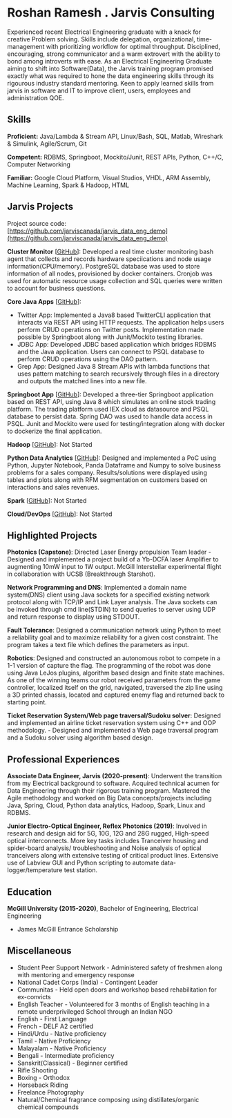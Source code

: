 # Roshan Ramesh . Jarvis Consulting

Experienced recent Electrical Engineering graduate with a knack for creative Problem solving. Skills include delegation, organizational, time-management with prioritizing workflow for optimal throughput. Disciplined, encouraging, strong communicator and a warm extrovert with the ability to bond among introverts with ease. As an Electrical Engineering Graduate aiming to shift into Software(Data), the Jarvis training program promised exactly what was required to hone the data engineering skills through its rigourous industry standard mentoring. Keen to apply learned skills from jarvis in software and IT to improve client, users, employees and administration QOE.

## Skills

**Proficient:** Java/Lambda & Stream API, Linux/Bash, SQL, Matlab, Wireshark & Simulink, Agile/Scrum, Git

**Competent:** RDBMS, Springboot, Mockito/Junit, REST APIs, Python, C++/C, Computer Networking

**Familiar:** Google Cloud Platform, Visual Studios, VHDL, ARM Assembly, Machine Learning, Spark & Hadoop, HTML

## Jarvis Projects

Project source code: [https://github.com/jarviscanada/jarvis_data_eng_demo](https://github.com/jarviscanada/jarvis_data_eng_demo)


**Cluster Monitor** [[GitHub](https://github.com/jarviscanada/jarvis_data_eng_demo/tree/masterhttps://github.com/jarviscanada/jarvis_data_eng_RoshanRamesh/tree/master/linux_sql)]: Developed a real time cluster monitoring bash agent that collects and records hardware speciications and node usage information(CPU/memory). PostgreSQL database was used to store information of all nodes, provisioned by docker containers. Cronjob was used for automatic resource usage collection and SQL queries were written to account for business questions.

**Core Java Apps** [[GitHub](https://github.com/jarviscanada/jarvis_data_eng_demo/tree/masterhttps://github.com/jarviscanada/jarvis_data_eng_RoshanRamesh/tree/master/core_java)]:
      
  - Twitter App: Implemented a Java8 based TwitterCLI application that interacts via REST API using HTTP requests. The application helps users perform CRUD operations on Twitter posts. Implementation made possible by Springboot along with Junit/Mockito testing libraries.
  - JDBC App: Developed JDBC based application which bridges RDBMS and the Java application. Users can connect to PSQL database to perform CRUD operations using the DAO pattern.
  - Grep App: Designed Java 8 Stream APIs with lambda functions that uses pattern matching to search recursively through files in a directory and outputs the matched lines into a new file.

**Springboot App** [[GitHub](https://github.com/jarviscanada/jarvis_data_eng_demo/tree/masterhttps://github.com/jarviscanada/jarvis_data_eng_RoshanRamesh/tree/master/springboot)]: Developed a three-tier Springboot application based on REST API, using Java 8 which simulates an online stock trading platform. The trading platform used IEX cloud as datasource and PSQL database to persist data. Spring DAO was used to handle data access in PSQL. Junit and Mockito were used for testing/integration along with docker to dockerize the final application.

**Hadoop** [[GitHub](https://github.com/jarviscanada/jarvis_data_eng_demo/tree/master/hadoop)]: Not Started

**Python Data Analytics** [[GitHub](https://github.com/jarviscanada/jarvis_data_eng_demo/tree/master)]: Designed and implemented a PoC using Python, Jupyter Notebook, Panda Dataframe and Numpy to solve business problems for a sales company. Results/solutions were displayed using tables and plots along with RFM segmentation on customers based on interactions and sales revenues.

**Spark** [[GitHub](https://github.com/jarviscanada/jarvis_data_eng_demo/tree/master/spark)]: Not Started

**Cloud/DevOps** [[GitHub](https://github.com/jarviscanada/jarvis_data_eng_demo/tree/master/cloud_devops)]: Not Started


## Highlighted Projects
**Photonics (Capstone)**: Directed Laser Energy propulsion Team leader - Designed and implemented a project build of a Yb-DCFA laser Amplifier to augmenting 10mW input to 1W output. McGill Interstellar experimental flight in collaboration with UCSB (Breakthrough Starshot).

**Network Programming and DNS**: Implemented a domain name system(DNS) client using Java sockets for a specified existing network protocol along with TCP/IP and Link Layer analysis. The Java sockets can be invoked through cmd line(STDIN) to send queries to server using UDP and return response to display using STDOUT.

**Fault Tolerance**: Designed a communication network using Python to meet a reliability goal and to maximize reliability for a given cost constraint. The program takes a text file which defines the parameters as input.

**Robotics**: Designed and constructed an autonomous robot to compete in a 1-1 version of capture the flag. The programming of the robot was done using Java LeJos plugins, algorithm based design and finite state machines. As one of the winning teams our robot received parameters from the game controller, localized itself on the grid, navigated, traversed the zip line using a 3D printed chassis, located and captured enemy flag and returned back to starting point.

**Ticket Reservation System/Web page traversal/Sudoku solver**: Designed and implemented an airline ticket reservation system using C++ and OOP methodology. - Designed and implemented a Web page traversal program and a Sudoku solver using algorithm based design.


## Professional Experiences

**Associate Data Engineer, Jarvis (2020-present)**: Underwent the transition from my Electrical background to software. Acquired technical acumen for Data Engineering through their rigorous training program. Mastered the Agile methodology and worked on Big Data concepts/projects including Java, Spring, Cloud, Python data analytics, Hadoop, Spark, Linux and RDBMS.

**Junior Electro-Optical Engineer, Reflex Photonics (2019)**: Involved in research and design aid for 5G, 10G, 12G and 28G rugged, High-speed optical interconnects. More key tasks includes Tranceiver housing and spider-board analysis/ troubleshooting and Noise analysis of optical tranceivers along with extensive testing of critical product lines. Extensive use of Labview GUI and Python scripting to automate data-logger/temperature test station.


## Education
**McGill University (2015-2020)**, Bachelor of Engineering, Electrical Engineering
- James McGill Entrance Scholarship


## Miscellaneous
- Student Peer Support Network - Administered safety of freshmen along with mentoring and emergency response
- National Cadet Corps (India) - Contingent Leader
- Communitas - Held open doors and workshop based rehabilitation for ex-convicts
- English Teacher - Volunteered for 3 months of English teaching in a remote underprivileged School through an Indian NGO
- English - First Language
- French - DELF A2 certified
- Hindi/Urdu - Native proficiency
- Tamil - Native Proficiency
- Malayalam - Native Proficiency
- Bengali - Intermediate proficiency
- Sanskrit(Classical) - Beginner certified
- Rifle Shooting
- Boxing - Orthodox
- Horseback Riding
- Freelance Photography
- Natural/Chemical fragrance composing using distillates/organic chemical compounds